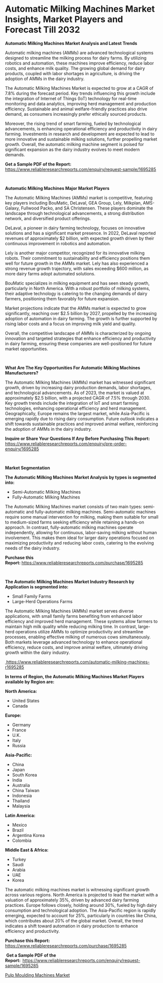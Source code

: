 <p><h1>Automatic Milking Machines Market Insights, Market Players and Forecast Till 2032</h1></p><p><strong>Automatic Milking Machines Market Analysis and Latest Trends</strong></p>
<p><p>Automatic milking machines (AMMs) are advanced technological systems designed to streamline the milking process for dairy farms. By utilizing robotics and automation, these machines improve efficiency, reduce labor costs, and enhance milk quality. The growing global demand for dairy products, coupled with labor shortages in agriculture, is driving the adoption of AMMs in the dairy industry.</p><p>The Automatic Milking Machines Market is expected to grow at a CAGR of 7.8% during the forecast period. Key trends influencing this growth include the integration of Internet of Things (IoT) technology for real-time monitoring and data analytics, improving herd management and production efficiency. Sustainable and animal welfare-friendly practices also drive demand, as consumers increasingly prefer ethically sourced products. </p><p>Moreover, the rising trend of smart farming, fueled by technological advancements, is enhancing operational efficiency and productivity in dairy farming. Investments in research and development are expected to lead to more innovative and sustainable milking solutions, further propelling market growth. Overall, the automatic milking machine segment is poised for significant expansion as the dairy industry evolves to meet modern demands.</p></p>
<p><strong>Get a Sample PDF of the Report:&nbsp;</strong> <a href="https://www.reliableresearchreports.com/enquiry/request-sample/1695285?utm_campaign=3543&utm_medium=2&utm_source=Github&utm_content=ia&utm_term=08042025&utm_id=automatic-milking-machines">https://www.reliableresearchreports.com/enquiry/request-sample/1695285</a></p>
<p>&nbsp;</p>
<p><strong>Automatic Milking Machines Major Market Players</strong></p>
<p><p>The Automatic Milking Machines (AMMs) market is competitive, featuring key players including BouMatic, DeLaval, GEA Group, Lely, Milkplan, AMS-Galaxy, Fullwood Packo, and SA Christensen. These players dominate the landscape through technological advancements, a strong distribution network, and diversified product offerings.</p><p>DeLaval, a pioneer in dairy farming technology, focuses on innovative solutions and has a significant market presence. In 2022, DeLaval reported revenues of approximately $2 billion, with expected growth driven by their continuous improvement in robotics and automation.</p><p>Lely is another major competitor, recognized for its innovative milking robots. Their commitment to sustainability and efficiency positions them well for future growth in the AMMs market. Lely has also experienced a strong revenue growth trajectory, with sales exceeding $600 million, as more dairy farms adopt automated solutions.</p><p>BouMatic specializes in milking equipment and has seen steady growth, particularly in North America. With a robust portfolio of milking systems, their adaptive technology is catering to the changing demands of dairy farmers, positioning them favorably for future expansion.</p><p>Market projections indicate that the AMMs market is expected to grow significantly, reaching over $2.5 billion by 2027, propelled by the increasing adoption of automation in dairy farming. The growth is further supported by rising labor costs and a focus on improving milk yield and quality.</p><p>Overall, the competitive landscape of AMMs is characterized by ongoing innovation and targeted strategies that enhance efficiency and productivity in dairy farming, ensuring these companies are well-positioned for future market opportunities.</p></p>
<p>&nbsp;</p>
<p><strong>What Are The Key Opportunities For Automatic Milking Machines Manufacturers?</strong></p>
<p><p>The Automatic Milking Machines (AMMs) market has witnessed significant growth, driven by increasing dairy production demands, labor shortages, and technological advancements. As of 2023, the market is valued at approximately $2.5 billion, with a projected CAGR of 7.5% through 2030. Key growth trends include the integration of IoT and smart farming technologies, enhancing operational efficiency and herd management. Geographically, Europe remains the largest market, while Asia-Pacific is emerging rapidly due to rising dairy consumption. Future outlook indicates a shift towards sustainable practices and improved animal welfare, reinforcing the adoption of AMMs in the dairy industry.</p></p>
<p><strong>Inquire or Share Your Questions If Any Before Purchasing This Report:</strong> <a href="https://www.reliableresearchreports.com/enquiry/pre-order-enquiry/1695285?utm_campaign=3543&utm_medium=2&utm_source=Github&utm_content=ia&utm_term=08042025&utm_id=automatic-milking-machines">https://www.reliableresearchreports.com/enquiry/pre-order-enquiry/1695285</a></p>
<p>&nbsp;</p>
<p><strong>Market Segmentation</strong></p>
<p><strong>The Automatic Milking Machines Market Analysis by types is segmented into:</strong></p>
<p><ul><li>Semi-Automatic Milking Machines</li><li>Fully-Automatic Milking Machines</li></ul></p>
<p><p>The Automatic Milking Machines market consists of two main types: semi-automatic and fully-automatic milking machines. Semi-automatic machines require some manual intervention for milking, making them suitable for small to medium-sized farms seeking efficiency while retaining a hands-on approach. In contrast, fully-automatic milking machines operate independently, allowing for continuous, labor-saving milking without human involvement. This makes them ideal for larger dairy operations focused on maximizing productivity and reducing labor costs, catering to the evolving needs of the dairy industry.</p></p>
<p><strong>Purchase this Report:&nbsp;</strong><a href="https://www.reliableresearchreports.com/purchase/1695285?utm_campaign=3543&utm_medium=2&utm_source=Github&utm_content=ia&utm_term=08042025&utm_id=automatic-milking-machines">https://www.reliableresearchreports.com/purchase/1695285</a></p>
<p>&nbsp;</p>
<p><strong>The Automatic Milking Machines Market Industry Research by Application is segmented into:</strong></p>
<p><ul><li>Small Family Farms</li><li>Large-Herd Operations Farms</li></ul></p>
<p><p>The Automatic Milking Machines (AMMs) market serves diverse applications, with small family farms benefiting from enhanced labor efficiency and improved herd management. These systems allow farmers to maintain high milk quality while reducing milking time. In contrast, large-herd operations utilize AMMs to optimize productivity and streamline processes, enabling effective milking of numerous cows simultaneously. Both markets leverage advanced technology to enhance operational efficiency, reduce costs, and improve animal welfare, ultimately driving growth within the dairy industry.</p></p>
<p><a href="https://www.reliableresearchreports.com/automatic-milking-machines-r1695285?utm_campaign=3543&utm_medium=2&utm_source=Github&utm_content=ia&utm_term=08042025&utm_id=automatic-milking-machines">&nbsp;https://www.reliableresearchreports.com/automatic-milking-machines-r1695285</a></p>
<p><strong>In terms of Region, the Automatic Milking Machines Market Players available by Region are:</strong></p>
<p>
    <p> <strong> North America: </strong>
        <ul>
            <li>United States</li>
            <li>Canada</li>
        </ul>
        </p> 
    <p> <strong> Europe: </strong>
        <ul>
            <li>Germany</li>
            <li>France</li>
            <li>U.K.</li>
            <li>Italy</li>
            <li>Russia</li>
        </ul>
        </p> 
    <p> <strong> Asia-Pacific: </strong>
        <ul>
            <li>China</li>
            <li>Japan</li>
            <li>South Korea</li>
            <li>India</li>
            <li>Australia</li>
            <li>China Taiwan</li>
            <li>Indonesia</li>
            <li>Thailand</li>
            <li>Malaysia</li>
        </ul>
        </p> 
    <p> <strong> Latin America: </strong>
        <ul>
            <li>Mexico</li>
            <li>Brazil</li>
            <li>Argentina Korea</li>
            <li>Colombia</li>
        </ul>
        </p> 
    <p> <strong> Middle East & Africa: </strong>
        <ul>
            <li>Turkey</li>
            <li>Saudi</li>
            <li>Arabia</li>
            <li>UAE</li>
            <li>Korea</li>
        </ul>
    </p>
    </p>
<p><p>The automatic milking machines market is witnessing significant growth across various regions. North America is projected to lead the market with a valuation of approximately 35%, driven by advanced dairy farming practices. Europe follows closely, holding around 30%, fueled by high dairy consumption and technological adoption. The Asia-Pacific region is rapidly emerging, expected to account for 25%, particularly in countries like China, which contributes about 20% of the global market. Overall, the trend indicates a shift toward automation in dairy production to enhance efficiency and productivity.</p></p>
<p><strong>Purchase this Report: </strong><a href="https://www.reliableresearchreports.com/purchase/1695285?utm_campaign=3543&utm_medium=2&utm_source=Github&utm_content=ia&utm_term=08042025&utm_id=automatic-milking-machines">https://www.reliableresearchreports.com/purchase/1695285</a></p>
<p>&nbsp;<strong>Get a Sample PDF of the Report:&nbsp;&nbsp;</strong><a href="https://www.reliableresearchreports.com/enquiry/request-sample/1695285?utm_campaign=3543&utm_medium=2&utm_source=Github&utm_content=ia&utm_term=08042025&utm_id=automatic-milking-machines">https://www.reliableresearchreports.com/enquiry/request-sample/1695285</a></p>
<p><strong></strong></p>
<p><p><a href="https://github.com/eymermanda0p/Market-Research-Report-List-1/blob/main/pulp-moulding-machines-market.md?utm_campaign=3543&utm_medium=2&utm_source=Github&utm_content=ia&utm_term=08042025&utm_id=automatic-milking-machines">Pulp Moulding Machines Market</a></p></p>